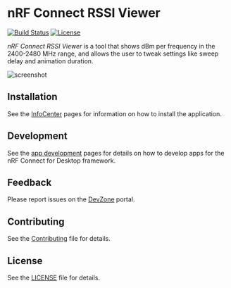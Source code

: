 # nRF Connect RSSI Viewer

[![Build Status](https://dev.azure.com/NordicSemiconductor/Wayland/_apis/build/status/NordicSemiconductor.pc-nrfconnect-rssi?branchName=master)](https://dev.azure.com/NordicSemiconductor/Wayland/_build/latest?definitionId=9&branchName=master)
[![License](https://img.shields.io/badge/license-Modified%20BSD%20License-blue.svg)](LICENSE)

*nRF Connect RSSI Viewer* is a tool that shows dBm per frequency in the 2400-2480 MHz range, and allows the user to tweak settings like sweep delay and animation duration.

![screenshot](resources/screenshot.gif)

## Installation

See the [InfoCenter](https://infocenter.nordicsemi.com/index.jsp?topic=%2Fstruct_nrftools%2Fstruct%2Fnrftools_nrfconnect.html) pages for information on how to install the application.

## Development

See the [app development](https://github.com/NordicSemiconductor/pc-nrfconnect-core/wiki) pages for details on how to develop apps for the nRF Connect for Desktop framework.

## Feedback

Please report issues on the [DevZone](https://devzone.nordicsemi.com) portal.

## Contributing

See the [Contributing](https://github.com/NordicSemiconductor/pc-nrfconnect-core/wiki/Contributing) file for details.

## License

See the [LICENSE](LICENSE) file for details.
